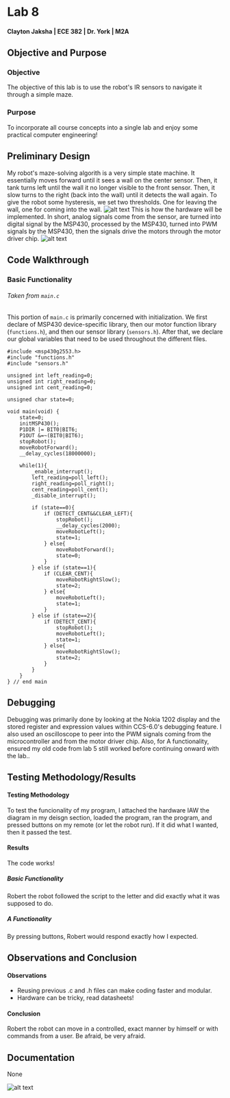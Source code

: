Lab 8
====
#### Clayton Jaksha | ECE 382 | Dr. York | M2A
## Objective and Purpose
### Objective

The objective of this lab is to use the robot's IR sensors to navigate it through a simple maze.

### Purpose

To incorporate all course concepts into a single lab and enjoy some practical computer engineering!


## Preliminary Design
My robot's maze-solving algorith is a very simple state machine. It essentially moves forward until it sees a wall on the center sensor. Then, it tank turns left until the wall it no longer visible to the front sensor. Then, it slow turns to the right (back into the wall) until it detects the wall again. To give the robot some hysteresis, we set two thresholds. One for leaving the wall, one for coming into the wall.
![alt text](http://i.imgur.com/3YQ8lxV.jpg "Robert's brainzzzzz")
This is how the hardware will be implemented. In short, analog signals come from the sensor, are turned into digital signal by the MSP430, processed by the MSP430, turned into PWM signals by the MSP430, then the signals drive the motors through the motor driver chip.
![alt text](http://i.imgur.com/yU7kfZz.jpg "Robert's brainzzzzz")
## Code Walkthrough
### Basic Functionality
###### Taken from `main.c`
This portion of `main.c` is primarily concerned with initialization. We first declare of MSP430 device-specific library, then our motor function library (`functions.h`), and then our sensor library (`sensors.h`). After that, we declare our global variables that need to be used throughout the different files.
```
#include <msp430g2553.h>
#include "functions.h"
#include "sensors.h"

unsigned int left_reading=0;
unsigned int right_reading=0;
unsigned int cent_reading=0;

unsigned char state=0;
```
```
void main(void) {
	state=0;
	initMSP430();
	P1DIR |= BIT0|BIT6;
	P1OUT &=~(BIT0|BIT6);
	stopRobot();
	moveRobotForward();
	__delay_cycles(18000000);
```
```
	while(1){
		_enable_interrupt();
		left_reading=poll_left();
		right_reading=poll_right();
		cent_reading=poll_cent();
		_disable_interrupt();
```
```
		if (state==0){
			if (DETECT_CENT&&CLEAR_LEFT){
				stopRobot();
				__delay_cycles(2000);
				moveRobotLeft();
				state=1;
			} else{
				moveRobotForward();
				state=0;
			}
		} else if (state==1){
			if (CLEAR_CENT){
				moveRobotRightSlow();
				state=2;
			} else{
				moveRobotLeft();
				state=1;
			}
		} else if (state==2){
			if (DETECT_CENT){
				stopRobot();
				moveRobotLeft();
				state=1;
			} else{
				moveRobotRightSlow();
				state=2;
			}
		}
	}
} // end main
```



## Debugging

Debugging was primarily done by looking at the Nokia 1202 display and the stored register and expression values within CCS-6.0's debugging feature. I also used an oscilloscope to peer into the PWM signals coming from the microcontroller and from the motor driver chip. Also, for A functionality, ensured my old code from lab 5 still worked before continuing onward with the lab..

## Testing Methodology/Results

#### Testing Methodology
To test the funcionality of my program, I attached the hardware IAW the diagram in my deisgn section, loaded the program, ran the program, and pressed buttons on my remote (or let the robot run). If it did what I wanted, then it passed the test.
#### Results
The code works!
##### Basic Functionality
Robert the robot followed the script to the letter and did exactly what it was supposed to do.
##### A Functionality
By pressing buttons, Robert would respond exactly how I expected.

## Observations and Conclusion
#### Observations

* Reusing previous .c and .h files can make coding faster and modular.
* Hardware can be tricky, read datasheets!

#### Conclusion

Robert the robot can move in a controlled, exact manner by himself or with commands from a user. Be afraid, be very afraid.

## Documentation

None



![alt text](https://scontent-a-lax.xx.fbcdn.net/hphotos-xap1/v/t1.0-9/74267_549500225064244_1378381565_n.jpg?oh=38f2ad443d39282026c478279ec6d1fa&oe=5543E6BF "...and beat Air Force too")
